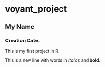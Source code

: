 # voyant_project
## My Name
### Creation Date:

This is my first project in R.

This is a new line with words in *italics* and **bold**.
